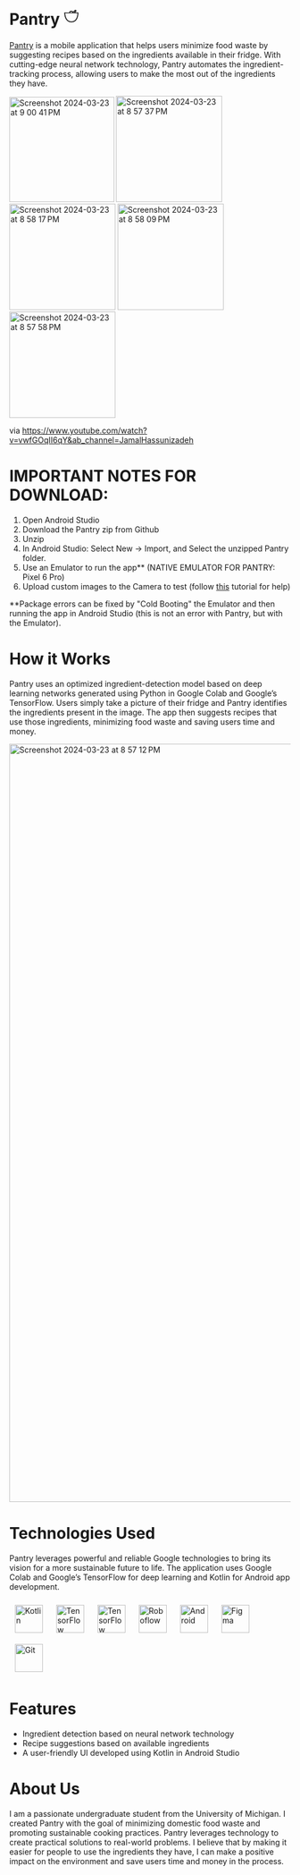 # Pantry 𓎩
<a href="https://www.youtube.com/watch?v=vwfGOqII6qY&ab_channel=JamalHassunizadeh" target="_blank">Pantry</a> is a mobile application that helps users minimize food waste by suggesting recipes based on the ingredients available in their fridge. With cutting-edge neural network technology, Pantry automates the ingredient-tracking process, allowing users to make the most out of the ingredients they have.

<img width="187.5" alt="Screenshot 2024-03-23 at 9 00 41 PM" src="https://github.com/jamalvh/Pantry/assets/113135025/839eb33d-e301-4210-a6aa-bf9452ddae74">
<img width="190" alt="Screenshot 2024-03-23 at 8 57 37 PM" src="https://github.com/jamalvh/Pantry/assets/113135025/9151f406-7841-4437-8b5c-b3e166aefe9e">
<img width="190" alt="Screenshot 2024-03-23 at 8 58 17 PM" src="https://github.com/jamalvh/Pantry/assets/113135025/8b666257-6fc0-4365-a582-1223a7862428">
<img width="190" alt="Screenshot 2024-03-23 at 8 58 09 PM" src="https://github.com/jamalvh/Pantry/assets/113135025/121643cf-4aae-4118-9a76-b392cd6d62c6">
<img width="190" alt="Screenshot 2024-03-23 at 8 57 58 PM" src="https://github.com/jamalvh/Pantry/assets/113135025/944c9a27-6ba7-45e2-826f-1ef0daaa9371">

via https://www.youtube.com/watch?v=vwfGOqII6qY&ab_channel=JamalHassunizadeh

# IMPORTANT NOTES FOR DOWNLOAD:
1) Open Android Studio
2) Download the Pantry zip from Github
3) Unzip
4) In Android Studio: Select New -> Import, and Select the unzipped Pantry folder. 
5) Use an Emulator to run the app** (NATIVE EMULATOR FOR PANTRY: Pixel 6 Pro) 
6) Upload custom images to the Camera to test (follow <a href="https://developers.google.com/ar/develop/c/emulator#control_the_virtual_scene" target="_blank">this</a> tutorial for help)

**Package errors can be fixed by "Cold Booting" the Emulator and then running the app in Android Studio (this is not an error with Pantry, but with the Emulator).

# How it Works
Pantry uses an optimized ingredient-detection model based on deep learning networks generated using Python in Google Colab and Google’s TensorFlow. Users simply take a picture of their fridge and Pantry identifies the ingredients present in the image. The app then suggests recipes that use those ingredients, minimizing food waste and saving users time and money.

<img width="1356" alt="Screenshot 2024-03-23 at 8 57 12 PM" src="https://github.com/jamalvh/Pantry/assets/113135025/db28dc94-3fa6-4b39-85b7-b304f291bc1a">


# Technologies Used
Pantry leverages powerful and reliable Google technologies to bring its vision for a more sustainable future to life. The application uses Google Colab and Google’s TensorFlow for deep learning and Kotlin for Android app development.
<div>  
<a href="https://kotlinlang.org/" target="_blank"><img style="margin: 10px" src="https://profilinator.rishav.dev/skills-assets/kotlinlang-icon.svg" alt="Kotlin" height="50" /></a>  
<a href="https://www.tensorflow.org/" target="_blank"><img style="margin: 10px" src="https://profilinator.rishav.dev/skills-assets/tensorflow-icon.svg" alt="TensorFlow" height="50" /></a> 
<a href="https://colab.research.google.com/" target="_blank"><img style="margin: 10px" src="https://upload.wikimedia.org/wikipedia/commons/thumb/d/d0/Google_Colaboratory_SVG_Logo.svg/2560px-Google_Colaboratory_SVG_Logo.svg.png" alt="TensorFlow" height="50" /></a> 
<a href="https://roboflow.com/" target="_blank"><img style="margin: 10px" src="https://blog.roboflow.com/favicon.png" alt="Roboflow" height="50" /></a>
<a href="https://www.android.com/intl/en_in/" target="_blank"><img style="margin: 10px" src="https://profilinator.rishav.dev/skills-assets/android-original-wordmark.svg" alt="Android" height="50" /></a>  
<a href="https://www.figma.com/" target="_blank"><img style="margin: 10px" src="https://profilinator.rishav.dev/skills-assets/figma-icon.svg" alt="Figma" height="50" /></a>  
<a href="https://github.com/" target="_blank"><img style="margin: 10px" src="https://profilinator.rishav.dev/skills-assets/git-scm-icon.svg" alt="Git" height="50" /></a>  
</div>

# Features
- Ingredient detection based on neural network technology
- Recipe suggestions based on available ingredients
- A user-friendly UI developed using Kotlin in Android Studio

# About Us
I am a passionate undergraduate student from the University of Michigan. I created Pantry with the goal of minimizing domestic food waste and promoting sustainable cooking practices. Pantry leverages technology to create practical solutions to real-world problems. I believe that by making it easier for people to use the ingredients they have, I can make a positive impact on the environment and save users time and money in the process.
 
